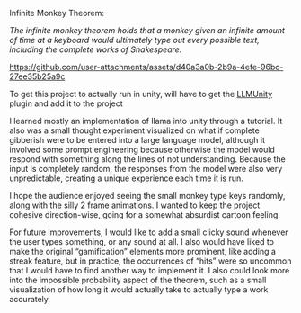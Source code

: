 Infinite Monkey Theorem: 

*The infinite monkey theorem holds that a monkey given an infinite amount of time at a keyboard would ultimately type out every possible text, including the complete works of Shakespeare.*

https://github.com/user-attachments/assets/d40a3a0b-2b9a-4efe-96bc-27ee35b25a9c


To get this project to actually run in unity, will have to get the [LLMUnity](https://github.com/undreamai/LLMUnity?tab=readme-ov-file) plugin and add it to the project

I learned mostly an implementation of llama into unity through a tutorial. It also was a small thought experiment visualized on what if complete gibberish were to be entered into a large language model, although it involved some prompt engineering because otherwise the model would respond with something along the lines of not understanding. Because the input is completely random, the responses from the model were also very unpredictable, creating a unique experience each time it is run. 

I hope the audience enjoyed seeing the small monkey type keys randomly, along with the silly 2 frame animations. I wanted to keep the project cohesive direction-wise, going for a somewhat absurdist cartoon feeling. 

For future improvements, I would like to add a small clicky sound whenever the user types something, or any sound at all. I also would have liked to make the original “gamification” elements more prominent, like adding a streak feature, but in practice, the occurrences of “hits” were so uncommon that I would have to find another way to implement it. I also could look more into the impossible probability aspect of the theorem, such as a small visualization of how long it would actually take to actually type a work accurately. 
